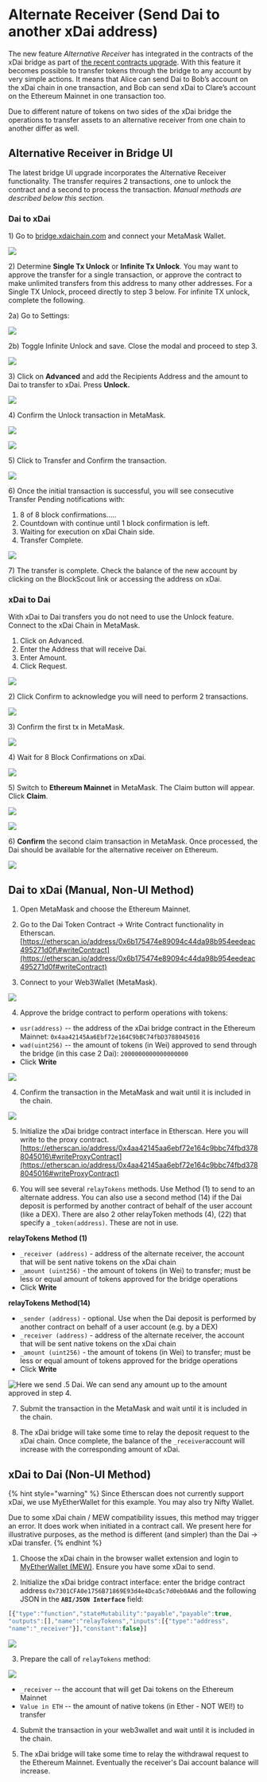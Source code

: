 # Alternate Receiver \(Send Dai to another xDai address\)

The new feature _Alternative Receiver_ has integrated in the contracts of the xDai bridge as part of [the recent contracts upgrade](https://forum.poa.network/t/migration-of-the-xdai-tokenbridge-completed/3212). With this feature it becomes possible to transfer tokens through the bridge to any account by very simple actions. It means that Alice can send Dai to Bob’s account on the xDai chain in one transaction, and Bob can send xDai to Clare’s account on the Ethereum Mainnet in one transaction too.

Due to different nature of tokens on two sides of the xDai bridge the operations to transfer assets to an alternative receiver from one chain to another differ as well.

## Alternative Receiver in Bridge UI

The latest bridge UI upgrade incorporates the Alternative Receiver functionality. The transfer requires 2 transactions, one to unlock the contract and a second to process the transaction. _Manual methods are described below this section._

### Dai to xDai

1\) Go to [bridge.xdaichain.com](https://bridge.xdaichain.com/) and connect your MetaMask Wallet.

![](../../../.gitbook/assets/bridge-1.png)

2\) Determine **Single Tx Unlock** or **Infinite Tx Unlock**.  You may want to approve the transfer for a single transaction, or approve the contract to make unlimited transfers from this address to many other addresses. For a Single TX Unlock, proceed directly to step 3 below. For infinite TX unlock, complete the following.

2a\) Go to Settings:

![](../../../.gitbook/assets/settings1%20%281%29.png)

2b\) Toggle Infinite Unlock and save. Close the modal and proceed to step 3.

![](../../../.gitbook/assets/settings2%20%281%29.png)

3\) Click on **Advanced** and add the Recipients Address and the amount to Dai to transfer to xDai. Press **Unlock.**

![](../../../.gitbook/assets/2020-12-29_09-23-17.gif)

4\) Confirm the Unlock transaction in MetaMask.

![](../../../.gitbook/assets/confirm-1.png)

![](../../../.gitbook/assets/confirm-2.png)

5\) Click to Transfer and Confirm the transaction.

![](../../../.gitbook/assets/confirm-3.png)

6\) Once the initial transaction is successful, you will see consecutive Transfer Pending notifications with:

1. 8 of 8 block confirmations.....
2. Countdown with continue until 1 block confirmation is left.
3. Waiting for execution on xDai Chain side.
4. Transfer Complete.

![](../../../.gitbook/assets/tx-order%20%281%29.png)

7\) The transfer is complete. Check the balance of the new account by clicking on the BlockScout link or accessing the address on xDai.

### xDai to Dai

With xDai to Dai transfers you do not need to use the Unlock feature. Connect to the xDai Chain in MetaMask.

1. Click on Advanced.
2. Enter the Address that will receive Dai.
3. Enter Amount.
4. Click Request.

![](../../../.gitbook/assets/xdaidai1.png)

2\) Click Confirm to acknowledge you will need to perform 2 transactions.

![](../../../.gitbook/assets/2020-12-29_10-32-51.png)

3\) Confirm the first tx in MetaMask.

![](../../../.gitbook/assets/xdaidai3.png)

4\) Wait for 8 Block Confirmations on xDai.

![](../../../.gitbook/assets/xdai4.png)

5\) Switch to **Ethereum Mainnet** in MetaMask. The Claim button will appear. Click **Claim**.

![](../../../.gitbook/assets/xdai5.png)

![](../../../.gitbook/assets/xdai6.png)

6\) **Confirm** the second claim transaction in MetaMask. Once processed, the Dai should be available for the alternative receiver on Ethereum.

![](../../../.gitbook/assets/xdai7.png)

## Dai to xDai \(Manual, Non-UI Method\)

1. Open MetaMask and choose the Ethereum Mainnet.

2. Go to the Dai Token Contract -&gt; Write Contract functionality in Etherscan.  
[https://etherscan.io/address/0x6b175474e89094c44da98b954eedeac495271d0f\#writeContract](https://etherscan.io/address/0x6b175474e89094c44da98b954eedeac495271d0f#writeContract)

3. Connect to your Web3Wallet \(MetaMask\).

![](../../../.gitbook/assets/1-etherscan.png)

4. Approve the bridge contract to perform operations with tokens:

* `usr(address)` -- the address of the xDai bridge contract in the Ethereum Mainnet: `0x4aa42145Aa6Ebf72e164C9bBC74fbD3788045016`
* `wad(uint256)` -- the amount of tokens \(in Wei\) approved to send through the bridge \(in this case 2 Dai\): `2000000000000000000`
* Click **Write**

![](../../../.gitbook/assets/2-etherscanwrite.png)

4. Confirm the transaction in the MetaMask and wait until it is included in the chain.

![](../../../.gitbook/assets/etherscan-3.png)

5. Initialize the xDai bridge contract interface in Etherscan. Here you will write to the proxy contract. [https://etherscan.io/address/0x4aa42145aa6ebf72e164c9bbc74fbd3788045016\#writeProxyContract](https://etherscan.io/address/0x4aa42145aa6ebf72e164c9bbc74fbd3788045016#writeProxyContract)

6. You will see several  `relayTokens` methods. Use Method \(1\) to send to an alternate address. You can also use a second method \(14\) if the Dai deposit is performed by another contract of behalf of the user account \(like a DEX\). There are also 2 other relayToken methods \(4\), \(22\) that specify a `_token(address)`. These are not in use.

**relayTokens Method \(1\)**

* `_receiver (address)` - address of the alternate receiver, the account that will be sent native tokens on the xDai chain
* `_amount (uint256)` - the amount of tokens \(in Wei\) to transfer; must be less or equal amount of tokens approved for the bridge operations
* Click **Write**

**relayTokens Method\(14\)**

* `_sender (address)` - optional. Use when the Dai deposit is performed by another contract on behalf of a user account \(e.g. by a DEX\)
* `_receiver (address)` - address of the alternate receiver, the account that will be sent native tokens on the xDai chain
* `_amount (uint256)` - the amount of tokens \(in Wei\) to transfer; must be less or equal amount of tokens approved for the bridge operations
* Click **Write**

![Here we send .5 Dai. We can send any amount up to the amount approved in step 4.](../../../.gitbook/assets/4-etherscan.png)

7. Submit the transaction in the MetaMask and wait until it is included in the chain.

8. The xDai bridge will take some time to relay the deposit request to the xDai chain. Once complete, the balance of the `_receiver`account will increase with the corresponding amount of xDai.

## xDai to Dai \(Non-UI Method\)

{% hint style="warning" %}
Since Etherscan does not currently support xDai, we use MyEtherWallet for this example. You may also try Nifty Wallet.  
  
Due to some xDai chain / MEW compatibility issues, this method may trigger an error. It does work when initiated in a contract call. We present here for illustrative purposes, as the method is different \(and simpler\) than the Dai -&gt; xDai transfer. 
{% endhint %}

1. Choose the xDai chain in the browser wallet extension and login to [MyEtherWallet \(MEW\)](https://www.myetherwallet.com/access-my-wallet). Ensure you have some xDai to send.

2. Initialize the xDai bridge contract interface: enter the bridge contract address `0x7301CFA0e1756B71869E93d4e4Dca5c7d0eb0AA6` and the following JSON in the **`ABI/JSON Interface`** field:

```javascript
[{"type":"function","stateMutability":"payable","payable":true,
"outputs":[],"name":"relayTokens","inputs":[{"type":"address",
"name":"_receiver"}],"constant":false}]
```

![](../../../.gitbook/assets/contract-a.png)

3. Prepare the call of `relayTokens` method:

![](../../../.gitbook/assets/contractb.png)

* `_receiver` -- the account that will get Dai tokens on the Ethereum Mainnet
* `Value in ETH` -- the amount of native tokens \(in Ether - NOT WEI!\) to transfer

4. Submit the transaction in your web3wallet and wait until it is included in the chain.

5. The xDai bridge will take some time to relay the withdrawal request to the Ethereum Mainnet. Eventually the receiver's Dai account balance will increase. 

